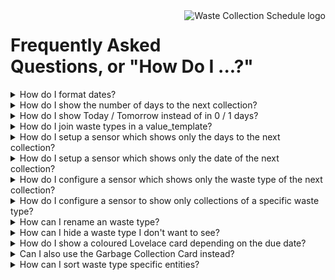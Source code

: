 <!--
HIDDEN COMMENT
To display a concise document, the FAQ shows a summary of the questions and allows answers to be expanded/collapsed.
This is implemented using the following markup:

  <details>
  <summary>QUESTION TEXT GOES HERE</summary>
  <p>

  ANSWER GOES HERE - USED STANDARD MARKDOWN
  </p>
  </details>

The empty line after the <p> is intentional and is required for the expand/collapse to function correctly.
-->

<img src="/images/icon.png" alt="Waste Collection Schedule logo" title="Waste Collection Schedule" align="right" height="60" />

# Frequently Asked Questions, or "How Do I ...?"

<details>
<summary>How do I format dates?</summary>
<p>

Use [strftime](https://docs.python.org/3/library/datetime.html#strftime-strptime-behavior) in `value_template` or `date_template`:

```yaml
# returns "20.03.2020"
value_template: '{{value.date.strftime("%d.%m.%Y")}}'
date_template: '{{value.date.strftime("%d.%m.%Y")}}'

# returns "03/20/2020"
value_template: '{{value.date.strftime("%m/%d/%Y")}}'
date_template: '{{value.date.strftime("%m/%d/%Y")}}'

# returns "Fri, 03/20/2020"
value_template: '{{value.date.strftime("%a, %m/%d/%Y")}}'
date_template: '{{value.date.strftime("%a, %m/%d/%Y")}}'
```

</p>
</details>
<details>
<summary>How do I show the number of days to the next collection?</summary>
<p>

Set `value_template` within the sensor configuration:

```yaml
value_template: 'in {{value.daysTo}} days'
```

</p>
</details>
<details>
<summary>How do I show Today / Tomorrow instead of in 0 / 1 days?</summary>
<p>

Set `value_template` within the sensor configuration:

```yaml
# returns "Today" if value.daysTo == 0
# returns "Tomorrow" if value.daysTo == 1
# returns "in X days" if value.daysTo > 1
value_template: '{% if value.daysTo == 0 %}Today{% elif value.daysTo == 1 %}Tomorrow{% else %}in {{value.daysTo}} days{% endif %}'
```

</p>
</details>

<details>
<summary>How do I join waste types in a value_template?</summary>
<p>

Use the `join` filter:

```yaml
# returns "Garbage, Recycle"
value_template: '{{value.types|join(", ")}}'

# returns "Garbage+Recycle"
value_template: '{{value.types|join("+")}}'
```

Note: If you don't specify a `value_template`, waste types will be joined using the `separator` configuration variable.
</p>
</details>

<details>
<summary>How do I setup a sensor which shows only the days to the next collection?</summary>
<p>

Set `value_template` within the sensor configuration:

```yaml
value_template: '{{value.daysTo}}'
```

</p>
</details>

<details>
<summary>How do I setup a sensor which shows only the date of the next collection?</summary>
<p>

Set `value_template` within the sensor configuration:

```yaml
value_template: '{{value.date.strftime("%m/%d/%Y")}}'
```

</p>
</details>

<details>
<summary>How do I configure a sensor which shows only the waste type of the next collection?</summary>
<p>

Set `value_template` within the sensor configuration:

```yaml
value_template: '{{value.types|join(", ")}}'
```

</p>
</details>

<details>
<summary>How do I configure a sensor to show only collections of a specific waste type?
</summary>
<p>

Set `types` within the sensor configuration:

```yaml
sensor:
  - platform: waste_collection_schedule
    name: next_garbage_collection
    types:
      - Garbage

  - platform: waste_collection_schedule
    name: next_recycle_collection
    types:
      - Recycle
```

Note: If you have set an alias for a waste type, you must use the alias name.
</p>
</details>

<details>
<summary>How can I rename an waste type?</summary>
<p>

Set `alias` in the customize section of a source:

```yaml
waste_collection_schedule:
  sources:
    - name: NAME
      customize:
        - type: Very long garbage name
          alias: Garbage
        - type: Very long recycle name
          alias: Recycle
```

</p>
</details>

<details>
<summary>How can I hide a waste type I don't want to see?</summary>
<p>

Set `show` configuration variable to *false* in the customize section of a source:

```yaml
waste_collection_schedule:
  sources:
    - name: NAME
      customize:
        - type: Unwanted Waste Type
          show: false
```

</p>
</details>

<details>
<summary>How do I show a coloured Lovelace card depending on the due date?</summary>
<p>

You can use [Button Card](https://github.com/custom-cards/button-card) to create a coloured Lovelace cards:

![Button Card](/images/button-cards.png)

```yaml
# configuration.yaml
sensor:
  - platform: waste_collection_schedule
    name: MyButtonCardSensor
    value_template: '{{value.types|join(", ")}}|{{value.daysTo}}|{{value.date.strftime("%d.%m.%Y")}}|{{value.date.strftime("%a")}}'
```

```yaml
# button-card configuration
type: 'custom:button-card'
entity: sensor.mybuttoncardsensor
layout: icon_name_state2nd
show_label: true
label: |
  [[[
    var days_to = entity.state.split("|")[1]
    if (days_to == 0)
    { return "Today" }
    else if (days_to == 1)
    { return "Tomorrow" }
    else
    { return "in " + days_to + " days" }
  ]]]
show_name: true
name: |
  [[[
    return entity.state.split("|")[0]
  ]]]
state:
  - color: red
    operator: template
    value: '[[[ return entity.state.split("|")[1] == 0 ]]]'
  - color: orange
    operator: template
    value: '[[[ return entity.state.split("|")[1] == 1 ]]]'
  - value: default
```

</p>
</details>

<details>
<summary>Can I also use the Garbage Collection Card instead?</summary>
<p>

Yes, the [Garbage Collection Card](https://github.com/amaximus/garbage-collection-card) can also be used with *Waste Collection Schedule*:

```yaml
# configuration.yaml
sensor:
  - platform: waste_collection_schedule
    name: garbage_days
    details_format: appointment_types
    value_template: "{{ value.daysTo }}"
    types:
      - Garbage

  - platform: template
    sensors:
      garbage:
        value_template: >
          {% if states('sensor.garbage_days')|int > 2 %}
            2
          {% else %}
            {{ states('sensor.garbage_days')|int }}
          {% endif %}
        attribute_templates:
          next_date: "{{ state_attr('sensor.garbage_days', 'Garbage') }}"
          days: "{{ states('sensor.garbage_days')|int }}"
```

```yaml
# garbage-collection-card configuration
entity: sensor.garbage
type: 'custom:garbage-collection-card'
```

</p>
</details>

<details>
<summary>How can I sort waste type specific entities?</summary>
<p>

Prerequisites: You already have dedicated sensors per waste type and want to show the sensor with the next collection in a Lovelace card.

Add `add_days_to: True` to the configuration of all sensors you want to sort. This will add the attribute `daysTo` which can be used by e.g. [auto-entities](https://github.com/thomasloven/lovelace-auto-entities) to sort entities by day of next collection.
</p>
</details>

